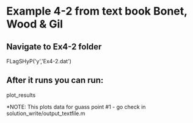 # Example 4-2 from text book Bonet, Wood & Gil

## Navigate to Ex4-2 folder
FLagSHyP('y','Ex4-2.dat')

## After it runs you can run:
plot_results

*NOTE: This plots data for guass point #1 - go
check in solution_write/output_textfile.m